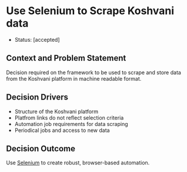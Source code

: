 # Use Selenium to Scrape Koshvani data

* Status: [accepted]

## Context and Problem Statement

Decision required on the framework to be used to scrape and store data from the Koshvani platform in machine readable format.

## Decision Drivers

- Structure of the Koshvani platform
- Platfrom links do not reflect selection criteria
- Automation job requirements for data scraping
- Periodical jobs and access to new data

## Decision Outcome

Use [Selenium](https://www.selenium.dev/) to create robust, browser-based automation.
